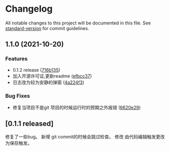 # Changelog

All notable changes to this project will be documented in this file. See [standard-version](https://github.com/conventional-changelog/standard-version) for commit guidelines.

## 1.1.0 (2021-10-20)


### Features

* 0.1.2 release ([716b135](https://github.com/emjio/git-auto-commit/commit/716b1350d32e7d1096c7eed10a54f3a70397516a))
* 加入开源许可证,更新readme ([efbcc37](https://github.com/emjio/git-auto-commit/commit/efbcc374bf376cbe254082d1c3dc887964bcb811))
* 日志改为较为安静的弹窗 ([4a224f3](https://github.com/emjio/git-auto-commit/commit/4a224f3f567e0736d963f60db5d6533f9a3fee00))


### Bug Fixes

* 修复当项目不是git 项目的时候运行时的预期之外报错 ([6620e29](https://github.com/emjio/git-auto-commit/commit/6620e29da59f970e76974e7bdf989c86c917dd56))

## [0.1.1 released]

修复了一些bug。
新增 git commit的时候会跳过检查。
修改 由代码编辑触发更改为保存触发。